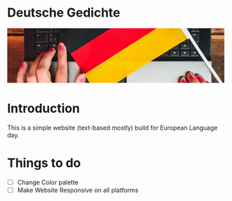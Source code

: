 # Deutsche Gedichte
![Poems](Untitled.png)

# Introduction
This is a simple website (text-based mostly) build for European Language day. 

# Things to do
- [ ] Change Color palette
- [ ] Make Website Responsive on all platforms
